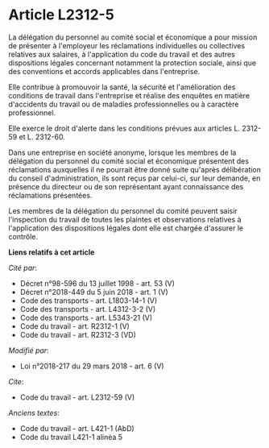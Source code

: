 # Article L2312-5

La délégation du personnel au comité social et économique a pour mission de présenter à l'employeur les réclamations
individuelles ou collectives relatives aux salaires, à l'application du code du travail et des autres dispositions légales
concernant notamment la protection sociale, ainsi que des conventions et accords applicables dans l'entreprise. 

Elle contribue à promouvoir la santé, la sécurité et l'amélioration des conditions de travail dans l'entreprise et réalise
des enquêtes en matière d'accidents du travail ou de maladies professionnelles ou à caractère professionnel. 

Elle exerce le droit d'alerte dans les conditions prévues aux articles L. 2312-59 et L. 2312-60. 

Dans une entreprise en société anonyme, lorsque les membres de la délégation du personnel du comité social et économique
présentent des réclamations auxquelles il ne pourrait être donné suite qu'après délibération du conseil d'administration, ils
sont reçus par celui-ci, sur leur demande, en présence du directeur ou de son représentant ayant connaissance des
réclamations présentées. 

Les membres de la délégation du personnel du comité peuvent saisir l'inspection du travail de toutes les plaintes et
observations relatives à l'application des dispositions légales dont elle est chargée d'assurer le contrôle.

**Liens relatifs à cet article**

_Cité par_:

  - Décret n°98-596 du 13 juillet 1998 - art. 53 (V)
  - Décret n°2018-449 du 5 juin 2018 - art. 1 (V)
  - Code des transports - art. L1803-14-1 (V)
  - Code des transports - art. L4312-3-2 (V)
  - Code des transports - art. L5343-21 (V)
  - Code du travail - art. R2312-1 (V)
  - Code du travail - art. R2312-3 (VD)

_Modifié par_:

  - Loi n°2018-217 du 29 mars 2018 - art. 6 (V)

_Cite_:

  - Code du travail - art. L2312-59 (V)

_Anciens textes_:

  - Code du travail - art. L421-1 (AbD)
  - Code du travail L421-1 alinéa 5
